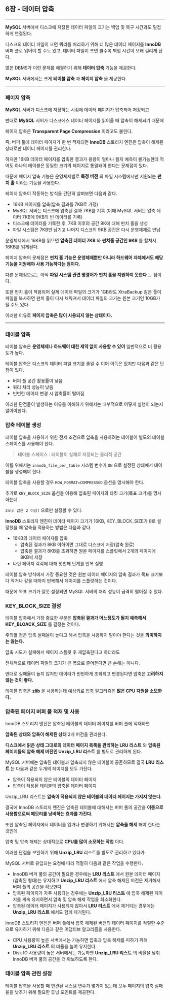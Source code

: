 ## 6장 - 데이터 압축

---

**MySQL** 서버에서 디스크에 저장된 데이터 파일의 크기는 백업 및 복구 시간과도 밀접하게 연결된다.

디스크의 데이터 파일이 크면 쿼리를 처리하기 위해 더 많은 데이터 페이지를 **InnoDB** 버퍼 풀로 읽어야 할 수도 있고, 데이터 파일이 크면 클수록 백업 시간이 오래 걸리게 된다.

많은 DBMS가 이런 문제를 해결하기 위해 **데이터 압축** 기능을 제공한다.

**MySQL** 서버에서는 크게 **테이블 압축** 과 **페이지 압축** 을 제공한다.

---

### 페이지 압축

**MySQL** 서버가 디스크에 저장하는 시점에 데이터 페이지가 압축되어 저장되고

반대로 **MySQL** 서버가 디스크에스 데이터 페이지를 읽어올 때 압축이 해제되기 때문에

페이지 압축은 **Transparent Page Compression** 이라고도 불린다.

즉, 버퍼 풀에 데이터 페이지가 한 번 적재되면 **InnoDB** 스토리지 엔진은 압축이 해제된 상태로만 데이터 페이지를 관리한다.

하지만 16KB 데이터 페이지를 압축한 결과가 용량이 얼마나 될지 예측이 불가능한데
적어도 하나의 테이블은 동일한 크기의 페이지로 통일돼야 한다는 문제점이 있다.

때문에 페이지 압축 기능은 운영체제별로 **특정 버전** 의 파일 시스템에서만 지원되는 **펀치 홀** 이라는 기능을 사용한다.

페이지 압축이 작동하는 방식을 간단히 살펴보면 다음과 같다.

- 16KB 페이지를 압축(압축 결과를 7KB로 가정)
- MySQL 서버는 디스크에 압축된 결과 7KB를 기록 (이때 MySQL 서버는 압축 데이터 7KB에 9KB의 빈 데이터를 기록)
- 디스크에 데이터를 기록한 후, 7KB 이후의 공간 9K에 대해 펀치 홀을 생성
- 파일 시스템은 7KB만 남기고 나머지 디스크의 9KB 공간은 다시 운영체제로 반납

운영체제에서 16KB를 읽으면 **압축된 데이터 7KB** 와 **펀치홀 공간인 9KB** 를 합쳐서 16KB를 읽게된다.

페이지 압축의 문제점은 **펀치 홀 기능은 운영체제뿐만 아니라 하드웨어 자체에서도 해당 기능을 지원해야 사용 가능하다는 점이다.**

다른 문제점으로는 아직 **파일 시스템 관련 명령어가 펀치 홀을 지원하지 못한다** 는 점이다.

또한 펀치 홀이 적용되어 실제 데이터 파일의 크기가 1GB라도 XtraBackup 같은 툴이 파일을 복사하면 펀치 홀이 다시 채워져서 데이터 파일의 크기는 원본 크기인 10GB가 될 수도 있다.

이러한 이유로 **페이지 압축은 많이 사용되지 않는 상태이다.**

---

### 테이블 압축

테이블 압축은 **운영체제나 하드웨어 대한 제약 없이 사용할 수 있어** 일반적으로 더 활용도가 높다.

테이블 압축은 디스크의 데이터 파일 크기를 줄일 수 이어 이득은 있지만 다음과 같은 단점이 있다.

- 버퍼 풀 공간 활용률이 낮음
- 쿼리 처리 성능이 낮음
- 빈번한 데이터 변경 시 압축률이 떨어짐

이러한 단점들이 발생하는 이유를 이해하기 위해서는 내부적으로 어떻게 실행이 되는지 알아야한다.

### 압축 테이블 생성

테이블 압축을 사용하기 위한 전제 조건으로 압축을 사용하려는 테이블이 별도의 테이블 스페이스를 사용해야 한다.

> 테이블 스페이스 : 테이블이 실제로 저장되는 물리적 공간

이를 위해서는 `innodb_file_per_table` 시스템 변수가 `ON` 으로 설정된 상태에서 테이블을 생성해야 한다.

테이블 압축을 사용할 경우 `ROW_FORMAT=COMPRESSED` 옵션을 명시해야 한다.

추가로 `KEY_BLOCK_SIZE` 옵션을 이용해 압축된 페이지의 타킷 크기(목표 크기)를 명시하는데

`2n(n 값은 2 이상)` 으로만 설정할 수 있다.

**InnoDB** 스토리지 엔진이 데이터 페이지 크기가 16KB, KEY_BLOCK_SIZE가 8로 설정했을 때 압축을 적용하는 방법은 다음과 같다.

- 16KB의 데이터 페이지를 압축
  - 압축된 결과가 8KB 이하이면 그대로 디스크에 저장(압축 완료)
  - 압축된 결과가 8KB를 초과하면 원본 페이지를 스플릿해서 2개의 페이지에 8KB씩 저장
- 나뉜 페이지 각각에 대해 첫번째 단계를 반복 실행

테이블 압축 방식에서 가장 중요한 것은 원본 데이터 페이지의 압축 결과가 목표 크기보다 작거나 같을 때까지 반복해서 페이지를 스플릿하는 것이다.

때문에 목표 크기가 잘못 설정되면 MySQL 서버의 처리 성능이 급격히 떨어질 수 있다.

### KEY_BLOCK_SIZE 결정

테이블 압축에서 가장 중요한 부분은 **압축된 결과가 어느정도가 될지 예측해서 KEY_BLOACK_SIZE** 를 결정는 것이다.

주의할 점은 압축 실패율이 높다고 해서 압축을 사용하지 말아야 한다는 것을 **의미하지는 않는다.**

압축 시도가 실패해서 페이지 스플릿 후 재압축한다고 하더라도

전체적으로 데이터 파일의 크기가 큰 폭으로 줄어든다면 큰 손해는 아니다.

반대로 실패율이 높지 않지만 데이터가 빈번하게 조회되고 변경된다면 압축은 **고려하지 않는 것이 좋다.**

테이블 압축은 **zlib** 을 사용하는데 예상외로 압축 알고리즘은 **많은 CPU 자원을 소모한다.**

### 압축된 페이지 버퍼 풀 적재 및 사용

InnoDB 스토리지 엔진은 압축된 테이블의 데이터 페이지를 버퍼 풀에 적재하면

**압축된 상태와 압축이 해제된 상태** 2개 버전을 관리한다.

**디스크에서 읽은 상태 그대로의 데이터 페이지 목록을 관리하는 LRU 리스트** 와 **압축된 페이지들의 압축 해제 버전인 Unzip_LRU 리스트** 를 별도로 관리하게 된다.

MySQL 서버에는 압축된 테이블과 압축되지 않은 테이블이 공존하므로 결국 **LRU 리스트** 는 다음과 같은 두개의 페이지를 모두 가진다.

- 압축이 적용되지 않은 테이블의 데이터 페이지
- 압축이 적용된 테이블의 압축된 데이터 페이지

Unzip_LRU 리스트는 **압축이 적용되지 않은 테이블의 데이터 페이지는 가지지 않는다.**

결국에 InnoDB 스토리지 엔진은 압축된 테이블에 대해서는 버퍼 풀의 공간을 **이중으로 사용함으로써 메모리를 낭비하는 효과를 가진다.**

또한 압축된 페이지에서 데이터를 읽거나 변경하기 위해서는 **압축을 해제** 해야 한다는 것인데

압축 및 압축 해제는 상대적으로 **CPU를 많이 소모하는 작업** 이다.

이러한 단점을 보완하기 위해 **Unzip_LRU** 리스트를 별도로 관리하고 있다가

MySQL 서버로 유입되는 요청에 따라 적절히 다음과 같은 작업을 수행한다.

- InnoDB 버퍼 풀의 공간이 필요한 경우에는 **LRU 리스트** 애서 원본 데이터 페이지(압축된 형태)는 유지하고 **Unzip_LRU 리스트** 에서 압축 해제된 버전은 제거해서 버퍼 풀의 공간을 확보한다.
- 압축된 페이지가 자주 사용되는 경우에는 **Unzip_LRU 리스트** 에 압축 해제된 페이지를 계속 유지하면서 압축 및 압축 해제 작업을 최소화한다.
- 압축된 데이터 페이지가 사용되지 않아서 **LRU 리스트** 에서 제거되는 경우에는 **Unzip_LRU 리스트** 에서도 함께 제거된다.

InnoDB 스토리지 엔진은 버퍼 풀에서 압축 해제된 버전의 데이터 페이지를 적절한 수준으로 유지하기 위해 다음과 같은 어댑티브 알고리즘을 사용한다.

- CPU 사용량이 높은 서버에서는 가능하면 압축과 압축 해제를 피하기 위해 **Unzip_LRU 리스트** 의 비율을 높여 유지한다.
- Disk IO 사용량이 높은 서버에서는 가능하면 **Unzip_LRU 리스트** 의 비율을 낮춰 InnoDB 버퍼 풀의 공간을 더 확보하도록 한다.

### 테이블 압축 관련 설정

테이블 압축을 사용할 때 연관된 시스템 변수가 몇가지 있는데 모두 페이지의 압축 실패율을 낮추기 위해 필요한 튜닝 포인트를 제공한다.
